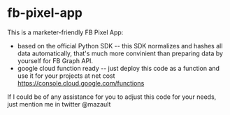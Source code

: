 # fb-pixel-app

This is a marketer-friendly FB Pixel App:
- based on the official Python SDK -- this SDK normalizes and hashes all data automatically, that's much more convinient than preparing data by yourself for FB Graph API.
- google cloud function ready -- just deploy this code as a function and use it for your projects at net cost https://console.cloud.google.com/functions

If I could be of any assistance for you to adjust this code for your needs, just mention me in twitter @mazault
